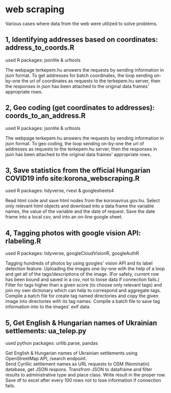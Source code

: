 # web scraping

Various cases where data from the web were utilized to solve problems.

1, Identifying addresses based on coordinates: address_to_coords.R
------------------------------------------------------------------
used R packages: jsonlite & urltools

The webpage terkepem.hu answers the requests by sending information in json format. To get addresses for batch coordinates, the loop sending on-by-one the url of coordinates as requests to the terkepem.hu server, then the responses in json has been attached to the original data frames' appropriate rows.

2, Geo coding (get coordinates to addresses): coords_to_an_address.R
--------------------------------------------------------------------
used R packages: jsonlite & urltools

The webpage terkepem.hu answers the requests by sending information in json format. To geo coding, the loop sending on-by-one the url of addresses as requests to the terkepem.hu server, then the responses in json has been attached to the original data frames' appropriate rows.

3, Save statistics from the official Hungarian COVID19 info site:korona_webscraping.R
-------------------------------------------------------------------------------------
used R packages: tidyverse, rvest & googlesheets4

Read html code and save html nodes from the koronavirus.gov.hu. Select only relevant html objects and download into a data frame the variable names, the value of the variable and the date of request. Save the date frame into a local csv, and into an on-line google sheet.

4, Tagging photos with google vision API: rlabeling.R
-----------------------------------------------------
used R packages: tidyverse, googleCloudVisionR, googleAuthR

Tagging hundreds of photos by using googles' vision API and its label detection feature. Uploading the images one-by-one with the help of a loop and get all of the tags/descriptions of the image. (For safety, current row has been bound and saved in a csv, not to loose data if connection fails.) Filter for tags higher than a given score (to choose only relevant tags) and join my own dictionary which can help to correspond and aggregate tags. Compile a batch file for create tag named directories and copy the given image into directories with its tag names. Compile a batch file to save tag information into to the images' exif data.

5, Get English & Hungarian names of Ukrainian settlements: ua_telep.py
----------------------------------------------------------------------
used python packages: urllib.parse, pandas

Get English & Hungarian names of Ukrainian settlements using OpenStreetMap API, /search endpoint.  
Send Cyrillic settlement names as URL requests to OSM (Nominatin) database, get JSON respons. Transfrom JSON to dataframe and filter results to administrative type and place class. Write result in the proper row. Save df to excel after every 100 rows not to lose information if connection fails.  
